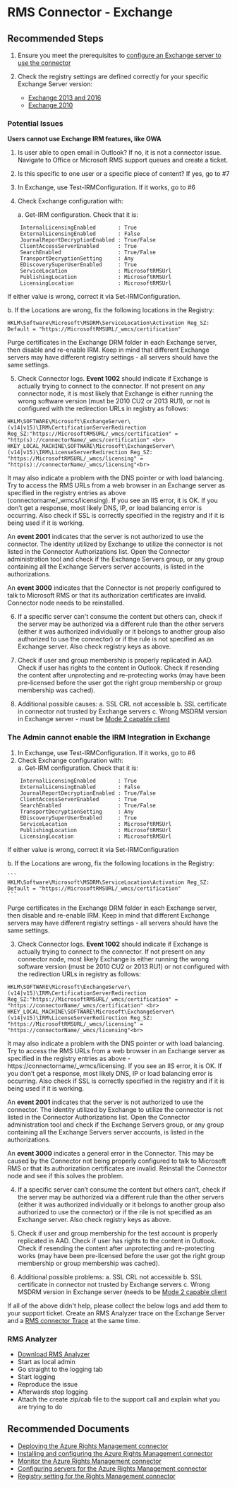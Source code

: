 <properties
	pageTitle="RMS Connector - Exchange"
	description="RMS Connector - Exchange"
	service="microsoft.aip"
	resource="aip"
	authors="orbarak-ms"
	ms.author="orbarak,Uwe.Wizovsky"
	articleId="RMS_Connector_Exchange"
	displayOrder=""
	selfHelpType="generic"
	supportTopicIds="32584345"
	resourceTags=""
	productPesIds="14997"
	cloudEnvironments="public"
/>

# RMS Connector - Exchange

## **Recommended Steps**

1. Ensure you meet the prerequisites to [configure an Exchange server to use the connector](https://docs.microsoft.com/azure/information-protection/configure-servers-rms-connector#configuring-an-exchange-server-to-use-the-connector)<br>
2. Check the registry settings are defined correctly for your specific Exchange Server version:

	* [Exchange 2013 and 2016](https://docs.microsoft.com/azure/information-protection/rms-connector-registry-settings#exchange-2016-or-exchange-2013-registry-settings)
	* [Exchange 2010](https://docs.microsoft.com/azure/information-protection/rms-connector-registry-settings#exchange-2010-registry-settings)

### Potential Issues

**Users cannot use Exchange IRM features, like OWA**

1. Is user able to open email in Outlook? If no, it is not a connector issue. Navigate to Office or Microsoft RMS support queues and create a ticket.
2. Is this specific to one user or a specific piece of content? If yes, go to #7
3. In Exchange, use Test-IRMConfiguration. If it works, go to #6
4. Check Exchange configuration with:<br>

	a.	Get-IRM configuration. Check that it is:<br>

```
	InternalLicensingEnabled       : True
	ExternalLicensingEnabled       : False
	JournalReportDecryptionEnabled : True/False
	ClientAccessServerEnabled      : True
	SearchEnabled                  : True/False
	TransportDecryptionSetting     : Any
	EDiscoverySuperUserEnabled     : True
	ServiceLocation                : MicrosoftRMSUrl
	PublishingLocation             : MicrosoftRMSUrl
	LicensingLocation              : MicrosoftRMSUrl
```

If either value is wrong, correct it via Set-IRMConfiguration.
	
b. If the Locations are wrong, fix the following locations in the Registry:<br>
	
```
HKLM\Software\Microsoft\MSDRM\ServiceLocation\Activation Reg_SZ: Default = "https://MicrosoftRMSURL/_wmcs/certification"
```

Purge certificates in the Exchange DRM folder in each Exchange server, then disable and re-enable IRM. Keep in mind that different Exchange servers may have different registry settings - all servers should have the same settings.<br>

5. Check Connector logs. **Event 1002** should indicate if Exchange is actually trying to connect to the connector. If not present on any connector node, it is most likely that Exchange is either running the wrong software version (must be 2010 CU2 or 2013 RU1), or not is configured with the redirection URLs in registry as follows:<br>

```
HKLM\SOFTWARE\Microsoft\ExchangeServer\(v14|v15)\IRM\CertificationServerRedirection Reg_SZ:"https://MicrosoftRMSURL/_wmcs/certification" = "http(s)://connectorName/_wmcs/certification" <br>
HKEY_LOCAL_MACHINE\SOFTWARE\Microsoft\ExchangeServer\(v14|v15)\IRM\LicenseServerRedirection Reg_SZ: "https://MicrosoftRMSURL/_wmcs/licensing" = "http(s)://connectorName/_wmcs/licensing"<br>
```

It may also indicate a problem with the DNS pointer or with load balancing. Try to access the RMS URLs from a web browser in an Exchange server as specified in the registry entries as above (connectorname/_wmcs/licensing). If you see an IIS error, it is OK. If you don’t get a response, most likely DNS, IP, or load balancing error is occurring. Also check if SSL is correctly specified in the registry and if it is being used if it is working.

An **event 2001** indicates that the server is not authorized to use the connector. The identity utilized by Exchange to utilize the connector is not listed in the Connector Authorizations list. Open the Connector administration tool and check if the Exchange Servers group, or any group containing all the Exchange Servers server accounts, is listed in the authorizations.

An **event 3000** indicates that the Connector is not properly configured to talk to Microsoft RMS or that its authorization certificates are invalid. Connector node needs to be reinstalled.

6. If a specific server can't consume the content but others can, check if the server may be authorized via a different rule than the other servers (either it was authorized individually or it belongs to another group also authorized to use the connector) or if the rule is not specified as an Exchange server. Also check registry keys as above.

7. Check if user and group membership is properly replicated in AAD. Check if user has rights to the content in Outlook.
Check if resending the content after unprotecting and re-protecting works (may have been pre-licensed before the user got the right group membership or group membership was cached).

8. Additional possible causes:
	a.	SSL CRL not accessible
	b.	SSL certificate in connector not trusted by Exchange servers
	c.	Wrong MSDRM version in Exchange server - must be [Mode 2 capable client](https://docs.microsoft.com/en-us/previous-versions/windows/it-pro/windows-server-2008-R2-and-2008/hh867439(v%3dws.10))

### The Admin cannot enable the IRM Integration in Exchange

1. In Exchange, use Test-IRMConfiguration. If it works, go to #6
2. Check Exchange configuration with:<br>
	a.	Get-IRM configuration. Check that it is:<br>
	
```
	InternalLicensingEnabled       : True
	ExternalLicensingEnabled       : False
	JournalReportDecryptionEnabled : True/False
	ClientAccessServerEnabled      : True
	SearchEnabled                  : True/False
	TransportDecryptionSetting     : Any
	EDiscoverySuperUserEnabled     : True
	ServiceLocation                : MicrosoftRMSUrl
	PublishingLocation             : MicrosoftRMSUrl
	LicensingLocation              : MicrosoftRMSUrl
```

If either value is wrong, correct it via Set-IRMConfiguration<br>

b. If the Locations are wrong, fix the following locations in the Registry:
	
	```
	HKLM\Software\Microsoft\MSDRM\ServiceLocation\Activation Reg_SZ: Default = "https://MicrosoftRMSURL/_wmcs/certification"
	```

Purge certificates in the Exchange DRM folder in each Exchange server, then disable and re-enable IRM. Keep in mind that different Exchange servers may have different registry settings - all servers should have the same settings.<br>

3.	Check Connector logs. **Event 1002** should indicate if Exchange is actually trying to connect to the connector. If not present on any connector node, most likely Exchange is either running the wrong software version (must be 2010 CU2 or 2013 RU1) or not configured with the redirection URLs in registry as follows:<br>

```
HKLM\SOFTWARE\Microsoft\ExchangeServer\(v14|v15)\IRM\CertificationServerRedirection Reg_SZ:"https://MicrosoftRMSURL/_wmcs/certification" = "https://connectorName/_wmcs/certification" <br>
HKEY_LOCAL_MACHINE\SOFTWARE\Microsoft\ExchangeServer\(v14|v15)\IRM\LicenseServerRedirection Reg_SZ: "https://MicrosoftRMSURL/_wmcs/licensing" = "https://connectorName/_wmcs/licensing"<br>
```

It may also indicate a problem with the DNS pointer or with load balancing. Try to access the RMS URLs from a web browser in an Exchange server as specified in the registry entries as above - https://connectorname/_wmcs/licensing. If you see an IIS error, it is OK. If you don’t get a response, most likely DNS, IP or load balancing error is occurring. Also check if SSL is correctly specified in the registry and if it is being used if it is working.

An **event 2001** indicates that the server is not authorized to use the connector. The identity utilized by Exchange to utilize the connector is not listed in the Connector Authorizations list. Open the Connector administration tool and check if the Exchange Servers group, or any group containing all the Exchange Servers server accounts, is listed in the authorizations.

An **event 3000** indicates a general error in the Connector. This may be caused by the Connector not being properly configured to talk to Microsoft RMS or that its authorization certificates are invalid. Reinstall the Connector node and see if this solves the problem.

4.	If a specific server can’t consume the content but others can’t, check if the server may be authorized via a different rule than the other servers (either it was authorized individually or it belongs to another group also authorized to use the connector) or if the rile is not specified as an Exchange server. Also check registry keys as above.

5.	Check if user and group membership for the test account is properly replicated in AAD. Check if user has rights to the content in Outlook. Check if resending the content after unprotecting and re-protecting works (may have been pre-licensed before the user got the right group membership or group membership was cached).

6.	Additional possible problems:
	a.	SSL CRL not accessible
	b.	SSL certificate in connector not trusted by Exchange servers
	c.	Wrong MSDRM version in Exchange server (needs to be [Mode 2 capable client](https://docs.microsoft.com/previous-versions/windows/it-pro/windows-server-2008-R2-and-2008/hh867439(v=ws.10)#enabling-cryptographic-mode-2-on-adrms-servers)

If all of the above didn't help, please collect the below logs and add them to your support ticket. Create an RMS Analyzer trace on the Exchange Server and a [RMS connector Trace](https://docs.microsoft.com/azure/information-protection/monitor-rms-connector#logging) at the same time.

### RMS Analyzer

* [Download RMS Analyzer](https://www.microsoft.com/download/details.aspx?id=46437)<br>
* Start as local admin
* Go straight to the logging tab
* Start logging
* Reproduce the issue<br>
* Afterwards stop logging<br>
* Attach the create zip/cab file to the support call and explain what you are trying to do<br>

## **Recommended Documents**

* [Deploying the Azure Rights Management connector](https://docs.microsoft.com/azure/information-protection/deploy-rms-connector)<br>
* [Installing and configuring the Azure Rights Management connector](https://docs.microsoft.com/azure/information-protection/install-configure-rms-connector)<br>
* [Monitor the Azure Rights Management connector](https://docs.microsoft.com/azure/information-protection/monitor-rms-connector)<br>
* [Configuring servers for the Azure Rights Management connector](https://docs.microsoft.com/azure/information-protection/configure-servers-rms-connector)<br>
* [Registry setting for the Rights Management connector](https://docs.microsoft.com/azure/information-protection/rms-connector-registry-settings)
